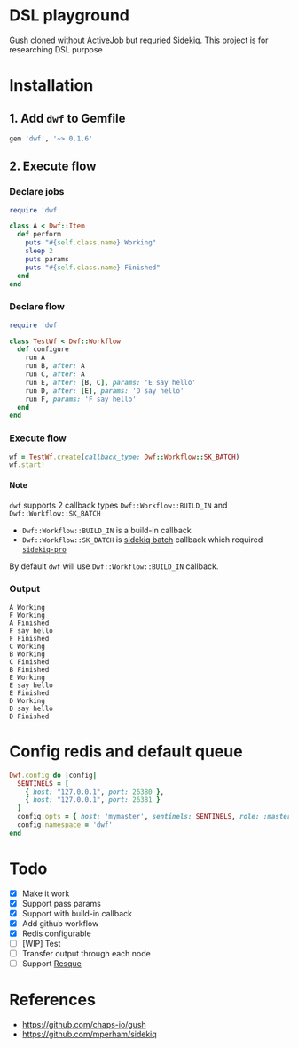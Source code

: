 # DSL playground
[Gush](https://github.com/chaps-io/gush) cloned without [ActiveJob](https://guides.rubyonrails.org/active_job_basics.html) but requried [Sidekiq](https://github.com/mperham/sidekiq). This project is for researching DSL purpose

# Installation
## 1. Add `dwf` to Gemfile
```ruby
gem 'dwf', '~> 0.1.6'
```
## 2. Execute flow
### Declare jobs

```ruby
require 'dwf'

class A < Dwf::Item
  def perform
    puts "#{self.class.name} Working"
    sleep 2
    puts params
    puts "#{self.class.name} Finished"
  end
end
```

### Declare flow
```ruby
require 'dwf'

class TestWf < Dwf::Workflow
  def configure
    run A
    run B, after: A
    run C, after: A
    run E, after: [B, C], params: 'E say hello'
    run D, after: [E], params: 'D say hello'
    run F, params: 'F say hello'
  end
end
```


### Execute flow
```ruby
wf = TestWf.create(callback_type: Dwf::Workflow::SK_BATCH)
wf.start!
```

#### Note
`dwf` supports 2 callback types `Dwf::Workflow::BUILD_IN` and `Dwf::Workflow::SK_BATCH`
- `Dwf::Workflow::BUILD_IN` is a build-in callback
- `Dwf::Workflow::SK_BATCH` is [sidekiq batch](https://github.com/mperham/sidekiq/wiki/Batches) callback which required [`sidekiq-pro`](https://sidekiq.org/products/pro.html)

By default `dwf` will use `Dwf::Workflow::BUILD_IN` callback.

### Output
```
A Working
F Working
A Finished
F say hello
F Finished
C Working
B Working
C Finished
B Finished
E Working
E say hello
E Finished
D Working
D say hello
D Finished
```

# Config redis and default queue
```ruby
Dwf.config do |config|
  SENTINELS = [
    { host: "127.0.0.1", port: 26380 },
    { host: "127.0.0.1", port: 26381 }
  ]
  config.opts = { host: 'mymaster', sentinels: SENTINELS, role: :master }
  config.namespace = 'dwf'
end
```


# Todo
- [x] Make it work
- [x] Support pass params
- [x] Support with build-in callback
- [x] Add github workflow
- [x] Redis configurable
- [ ] [WIP] Test
- [ ] Transfer output through each node
- [ ] Support [Resque](https://github.com/resque/resque)

# References
- https://github.com/chaps-io/gush
- https://github.com/mperham/sidekiq
